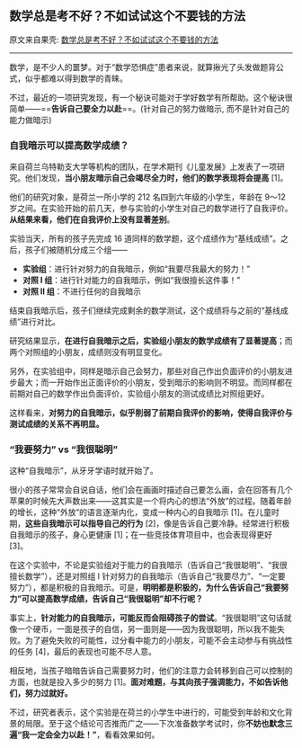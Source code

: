 ## 数学总是考不好？不如试试这个不要钱的方法

原文来自果壳: [数学总是考不好？不如试试这个不要钱的方法](https://mp.weixin.qq.com/s/UQ4D2txjndY59CbGM3Ni-A)

---

数学，是不少人的噩梦。对于“数学恐惧症”患者来说，就算揪光了头发做题背公式，似乎都难以得到数学的青睐。

不过，最近的一项研究发现，有一个秘诀可能对于学好数学有所帮助。这个秘诀很简单——==**告诉自己要全力以赴**==。(针对自己的努力做暗示, 而不是针对自己的能力做暗示)

### 自我暗示可以提高数学成绩？

来自荷兰乌特勒支大学等机构的团队，在学术期刊《儿童发展》上发表了一项研究。他们发现，**当小朋友暗示自己会竭尽全力时，他们的数学表现将会提高** [1]。



他们的研究对象，是荷兰一所小学的 212 名四到六年级的小学生，年龄在 9～12 岁之间。在实验开始的前几天，参与实验的小学生对自己的数学进行了自我评价。**从结果来看，他们在自我评价上没有显著差别**。



实验当天，所有的孩子先完成 16 道同样的数学题，这个成绩作为“基线成绩”。之后，孩子们被随机分成三个组——

- **实验组**：进行针对努力的自我暗示，例如“我要尽我最大的努力！”
- **对照 I 组**：进行针对能力的自我暗示，例如“我很擅长这件事！”
- **对照 II 组**：不进行任何的自我暗示



结束自我暗示后，孩子们继续完成剩余的数学测试，这个成绩将与之前的“基线成绩”进行对比。



研究结果显示，**在进行自我暗示之后，实验组小朋友的数学成绩有了显著提高**；而两个对照组的小朋友，成绩则没有明显变化。



另外，在实验组中，同样是暗示自己会努力，那些对自己作出负面评价的小朋友进步最大；而一开始作出正面评价的小朋友，受到暗示的影响则不明显。而同样都在前期对自己的数学作出负面评价，实验组小朋友的测试成绩比对照组更好。



这样看来，**对努力的自我暗示，似乎削弱了前期自我评价的影响，使得自我评价与测试成绩的关系不再明显。**

### “我要努力” vs “我很聪明”

这种“自我暗示”，从牙牙学语时就开始了。



很小的孩子常常会自说自话，他们会在画画时描述自己要怎么画，会在回答有几个苹果的时候先大声数出来——这其实是一个将内心的想法“外放”的过程。随着年龄的增长，这种“外放”的语言逐渐内化，变成一种内心的自我暗示 [1]。在儿童时期，**这些自我暗示可以指导自己的行为** [2]，像是告诉自己要冷静。经常进行积极自我暗示的孩子，身心更健康 [1]；在一些竞技体育项目中，也会表现得更好 [3]。



在这个实验中，不论是实验组对于能力的自我暗示（告诉自己“我很聪明”、“我很擅长数学”），还是对照组 I 针对努力的自我暗示（告诉自己“我要尽力”、“一定要努力”），都是积极的自我暗示。可是，**明明都是积极的，为什么告诉自己“我要努力”可以提高数学成绩，告诉自己“我很聪明”却不行呢？**



事实上，**针对能力的自我暗示，可能反而会阻碍孩子的尝试**。“我很聪明”这句话就像一个硬币，一面是孩子的自信，另一面则是——因为我很聪明，所以我不能失败。为了避免失败的可能性，过分看中能力的小朋友，可能不会主动参与有挑战性的任务 [4]，最后的表现也可能不尽人意。



相反地，当孩子暗暗告诉自己需要努力时，他们的注意力会转移到自己可以控制的方面，也就是投入多少的努力 [1]。**面对难题，与其向孩子强调能力，不如告诉他们，努力过就好。**



不过，研究者表示，这个实验是在荷兰的小学生中进行的，可能受到年龄和文化背景的局限。至于这个结论可否推而广之——下次准备数学考试时，你**不妨也默念三遍“我一定会全力以赴！”**，看看效果如何。

